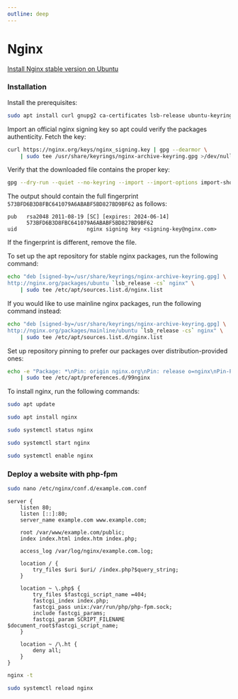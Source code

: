 ```yaml
---
outline: deep
---
```


# Nginx

[Install Nginx stable version on Ubuntu](https://nginx.org/en/linux_packages.html#Ubuntu)

### Installation

Install the prerequisites:

```bash
sudo apt install curl gnupg2 ca-certificates lsb-release ubuntu-keyring
```
Import an official nginx signing key so apt could verify the packages authenticity. Fetch the key:

```bash
curl https://nginx.org/keys/nginx_signing.key | gpg --dearmor \
    | sudo tee /usr/share/keyrings/nginx-archive-keyring.gpg >/dev/null
```

Verify that the downloaded file contains the proper key:

```bash
gpg --dry-run --quiet --no-keyring --import --import-options import-show /usr/share/keyrings/nginx-archive-keyring.gpg
```

The output should contain the full fingerprint `573BFD6B3D8FBC641079A6ABABF5BD827BD9BF62` as follows:

```
pub   rsa2048 2011-08-19 [SC] [expires: 2024-06-14]
      573BFD6B3D8FBC641079A6ABABF5BD827BD9BF62
uid                      nginx signing key <signing-key@nginx.com>
```

If the fingerprint is different, remove the file.

To set up the apt repository for stable nginx packages, run the following command:

```bash
echo "deb [signed-by=/usr/share/keyrings/nginx-archive-keyring.gpg] \
http://nginx.org/packages/ubuntu `lsb_release -cs` nginx" \
    | sudo tee /etc/apt/sources.list.d/nginx.list
```

If you would like to use mainline nginx packages, run the following command instead:

```bash
echo "deb [signed-by=/usr/share/keyrings/nginx-archive-keyring.gpg] \
http://nginx.org/packages/mainline/ubuntu `lsb_release -cs` nginx" \
    | sudo tee /etc/apt/sources.list.d/nginx.list
```

Set up repository pinning to prefer our packages over distribution-provided ones:

```bash
echo -e "Package: *\nPin: origin nginx.org\nPin: release o=nginx\nPin-Priority: 900\n" \
    | sudo tee /etc/apt/preferences.d/99nginx
```

To install nginx, run the following commands:

```bash
sudo apt update
```

```bash
sudo apt install nginx
```

```bash
sudo systemctl status nginx
```

```bash
sudo systemctl start nginx
```

```bash
sudo systemctl enable nginx
```

### Deploy a website with php-fpm

```bash
sudo nano /etc/nginx/conf.d/example.com.conf
```

```nginx
server {
    listen 80;
    listen [::]:80;
    server_name example.com www.example.com;

    root /var/www/example.com/public;
    index index.html index.htm index.php;

    access_log /var/log/nginx/example.com.log;

    location / {
        try_files $uri $uri/ /index.php?$query_string;
    }

    location ~ \.php$ {
        try_files $fastcgi_script_name =404;
        fastcgi_index index.php;
        fastcgi_pass unix:/var/run/php/php-fpm.sock;
        include fastcgi_params;
        fastcgi_param SCRIPT_FILENAME $document_root$fastcgi_script_name;
    }

    location ~ /\.ht {
        deny all;
    }
}
```

```bash
nginx -t
```

```bash
sudo systemctl reload nginx
```
